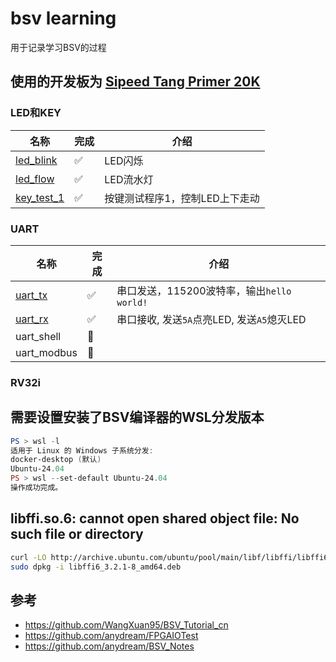 # bsv learning

用于记录学习BSV的过程

## 使用的开发板为 [Sipeed Tang Primer 20K](https://wiki.sipeed.com/hardware/zh/tang/tang-primer-20k/primer-20k.html)

### LED和KEY

| 名称                                       | 完成 | 介绍                           |
| ------------------------------------------ | ---- | ------------------------------ |
| [led_blink](src/01.led_key/01.led_blink/)  | ✅    | LED闪烁                        |
| [led_flow](src/01.led_key/02.led_flow/)    | ✅    | LED流水灯                      |
| [key_test_1](src/01.led_key/03.key_test_1) | ✅    | 按键测试程序1，控制LED上下走动 |


### UART

| 名称                              | 完成 | 介绍                                       |
| --------------------------------- | ---- | ------------------------------------------ |
| [uart_tx](src/02.uart/01.uart_tx) | ✅    | 串口发送，115200波特率，输出`hello world!` |
| [uart_rx](src/02.uart/02.uart_rx) | ✅    | 串口接收, 发送`5A`点亮LED, 发送`A5`熄灭LED |
| uart_shell                        | 🚧    |                                            |
| uart_modbus                       | 🚧    |                                            |


### RV32i

## 需要设置安装了BSV编译器的WSL分发版本

```powershell
PS > wsl -l                  
适用于 Linux 的 Windows 子系统分发:
docker-desktop (默认)
Ubuntu-24.04
PS > wsl --set-default Ubuntu-24.04
操作成功完成。
```

## libffi.so.6: cannot open shared object file: No such file or directory

```bash
curl -LO http://archive.ubuntu.com/ubuntu/pool/main/libf/libffi/libffi6_3.2.1-8_amd64.deb
sudo dpkg -i libffi6_3.2.1-8_amd64.deb
```

## 参考

- <https://github.com/WangXuan95/BSV_Tutorial_cn>
- <https://github.com/anydream/FPGAIOTest>
- <https://github.com/anydream/BSV_Notes>
